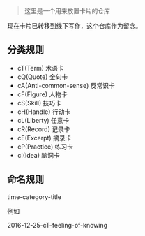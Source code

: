 > 这里是一个用来放置卡片的仓库

现在卡片已转移到线下写作，这个仓库作为留念。

## 分类规则

- cT(Term) 术语卡
- cQ(Quote) 金句卡
- cA(Anti-common-sense) 反常识卡
- cF(Figure) 人物卡
- cS(Skill) 技巧卡
- cH(Handle) 行动卡
- cL(Liberty) 任意卡
- cR(Record) 记录卡
- cE(Excerpt) 摘录卡
- cP(Practice) 练习卡
- cI(Idea) 脑洞卡

## 命名规则

time-category-title

例如

2016-12-25-cT-feeling-of-knowing

